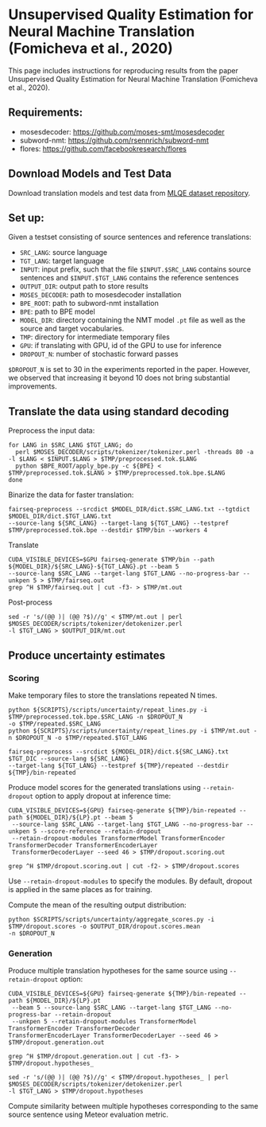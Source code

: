 # Unsupervised Quality Estimation for Neural Machine Translation (Fomicheva et al., 2020)

This page includes instructions for reproducing results from the paper Unsupervised Quality Estimation for Neural
Machine Translation (Fomicheva et al., 2020).

## Requirements:

* mosesdecoder: https://github.com/moses-smt/mosesdecoder
* subword-nmt: https://github.com/rsennrich/subword-nmt
* flores: https://github.com/facebookresearch/flores

## Download Models and Test Data

Download translation models and test data from [MLQE dataset repository](https://github.com/facebookresearch/mlqe).

## Set up:

Given a testset consisting of source sentences and reference translations:

* `SRC_LANG`: source language
* `TGT_LANG`: target language
* `INPUT`: input prefix, such that the file `$INPUT.$SRC_LANG` contains source sentences and `$INPUT.$TGT_LANG`
contains the reference sentences
* `OUTPUT_DIR`: output path to store results
* `MOSES_DECODER`: path to mosesdecoder installation
* `BPE_ROOT`: path to subword-nmt installation
* `BPE`: path to BPE model
* `MODEL_DIR`: directory containing the NMT model `.pt` file as well as the source and target vocabularies.
* `TMP`: directory for intermediate temporary files
* `GPU`: if translating with GPU, id of the GPU to use for inference
* `DROPOUT_N`: number of stochastic forward passes

`$DROPOUT_N` is set to 30 in the experiments reported in the paper. However, we observed that increasing it beyond 10 
does not bring substantial improvements.

## Translate the data using standard decoding

Preprocess the input data:
```
for LANG in $SRC_LANG $TGT_LANG; do
  perl $MOSES_DECODER/scripts/tokenizer/tokenizer.perl -threads 80 -a -l $LANG < $INPUT.$LANG > $TMP/preprocessed.tok.$LANG
  python $BPE_ROOT/apply_bpe.py -c ${BPE} < $TMP/preprocessed.tok.$LANG > $TMP/preprocessed.tok.bpe.$LANG
done
```

Binarize the data for faster translation:

```
fairseq-preprocess --srcdict $MODEL_DIR/dict.$SRC_LANG.txt --tgtdict $MODEL_DIR/dict.$TGT_LANG.txt 
--source-lang ${SRC_LANG} --target-lang ${TGT_LANG} --testpref $TMP/preprocessed.tok.bpe --destdir $TMP/bin --workers 4
```

Translate

```
CUDA_VISIBLE_DEVICES=$GPU fairseq-generate $TMP/bin --path ${MODEL_DIR}/${SRC_LANG}-${TGT_LANG}.pt --beam 5
--source-lang $SRC_LANG --target-lang $TGT_LANG --no-progress-bar --unkpen 5 > $TMP/fairseq.out
grep ^H $TMP/fairseq.out | cut -f3- > $TMP/mt.out
```

Post-process

```
sed -r 's/(@@ )| (@@ ?$)//g' < $TMP/mt.out | perl $MOSES_DECODER/scripts/tokenizer/detokenizer.perl 
-l $TGT_LANG > $OUTPUT_DIR/mt.out
```

## Produce uncertainty estimates

### Scoring

Make temporary files to store the translations repeated N times.

```
python ${SCRIPTS}/scripts/uncertainty/repeat_lines.py -i $TMP/preprocessed.tok.bpe.$SRC_LANG -n $DROPOUT_N 
-o $TMP/repeated.$SRC_LANG
python ${SCRIPTS}/scripts/uncertainty/repeat_lines.py -i $TMP/mt.out -n $DROPOUT_N -o $TMP/repeated.$TGT_LANG

fairseq-preprocess --srcdict ${MODEL_DIR}/dict.${SRC_LANG}.txt $TGT_DIC --source-lang ${SRC_LANG} 
--target-lang ${TGT_LANG} --testpref ${TMP}/repeated --destdir ${TMP}/bin-repeated
```

Produce model scores for the generated translations using `--retain-dropout` option to apply dropout at inference time:

```
CUDA_VISIBLE_DEVICES=${GPU} fairseq-generate ${TMP}/bin-repeated --path ${MODEL_DIR}/${LP}.pt --beam 5
 --source-lang $SRC_LANG --target-lang $TGT_LANG --no-progress-bar --unkpen 5 --score-reference --retain-dropout
 --retain-dropout-modules TransformerModel TransformerEncoder TransformerDecoder TransformerEncoderLayer
 TransformerDecoderLayer --seed 46 > $TMP/dropout.scoring.out

grep ^H $TMP/dropout.scoring.out | cut -f2- > $TMP/dropout.scores

```

Use `--retain-dropout-modules` to specify the modules. By default, dropout is applied in the same places
as for training.

Compute the mean of the resulting output distribution:

```
python $SCRIPTS/scripts/uncertainty/aggregate_scores.py -i $TMP/dropout.scores -o $OUTPUT_DIR/dropout.scores.mean
-n $DROPOUT_N
```

### Generation

Produce multiple translation hypotheses for the same source using `--retain-dropout` option:

``` 
CUDA_VISIBLE_DEVICES=${GPU} fairseq-generate ${TMP}/bin-repeated --path ${MODEL_DIR}/${LP}.pt
 --beam 5 --source-lang $SRC_LANG --target-lang $TGT_LANG --no-progress-bar --retain-dropout
 --unkpen 5 --retain-dropout-modules TransformerModel TransformerEncoder TransformerDecoder 
TransformerEncoderLayer TransformerDecoderLayer --seed 46 > $TMP/dropout.generation.out

grep ^H $TMP/dropout.generation.out | cut -f3- > $TMP/dropout.hypotheses_

sed -r 's/(@@ )| (@@ ?$)//g' < $TMP/dropout.hypotheses_ | perl $MOSES_DECODER/scripts/tokenizer/detokenizer.perl 
-l $TGT_LANG > $TMP/dropout.hypotheses
```

Compute similarity between multiple hypotheses corresponding to the same source sentence using Meteor
evaluation metric.